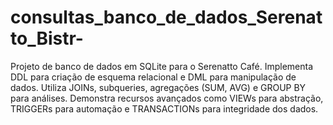 # consultas_banco_de_dados_Serenatto_Bistr-
Projeto de banco de dados em SQLite para o Serenatto Café. Implementa DDL para criação de esquema relacional e DML para manipulação de dados. Utiliza JOINs, subqueries, agregações (SUM, AVG) e GROUP BY para análises. Demonstra recursos avançados como VIEWs para abstração, TRIGGERs para automação e TRANSACTIONs para integridade dos dados.
